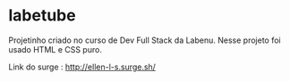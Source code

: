 # labetube
Projetinho criado no curso de Dev Full Stack da Labenu.
Nesse projeto foi usado HTML e CSS puro.


Link do surge : http://ellen-l-s.surge.sh/

